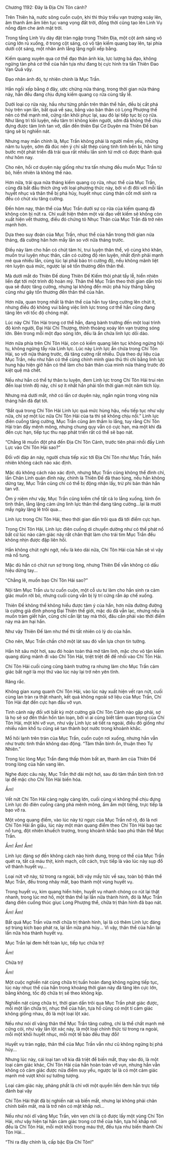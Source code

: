 




Chương 1192: Đây là Địa Chí Tôn cảnh?


Trên Thiên hà, nước sông cuồn cuộn, khi thì thủy triều vạn trượng xoáy lên, âm thanh ầm ầm liên tục vang vọng đất trời, đồng thời cũng tạo lên Linh Vụ nồng đậm che ánh mặt trời.

Trong tầng Linh Vụ dày đặt tràn ngập trong Thiên Địa, một cột ánh sáng vô cùng lớn rủ xuống, ở trong cột sáng, có vô tận kiếm quang bay lên, tại phía dưới cột sáng, một nhân ảnh lẳng lặng ngồi xếp bằng.

Kiếm quang xuyên qua cơ thể đạo thân ảnh kia, lực lượng bá đạo, không ngừng tàn phá cơ thể của hắn tựa như đang bị cực hình tra tấn Thiên Đao Vạn Quả vậy.

Đạo nhân ảnh đó, tự nhiên chính là Mục Trần.

Hắn ngồi xếp bằng ở đây, ước chừng nửa tháng, trong thời gian nửa tháng này, hắn đều đang chịu đựng kiếm quang cọ rửa cùng tẩy lễ.

Dưới loại cọ rửa này, hầu như từng phần trên thân thể hắn, đều bị cắt phá hủy trên vạn lần, bất quá về sau, bằng vào bản thân có Long Phượng thể nên có thể mạnh mẽ, cứng rắn khôi phục lại, sau đó lại tiếp tục bị cọ rửa. Như lăng trì tôi luyện, nếu tâm trí không kiên người, sớm đã không thể chịu đựng được tâm linh tan vỡ, dẫn đến thiên Đại Cơ Duyên mà Thiên Đế ban tặng sẽ bị nghiền nát.

Nhưng may mắn chính là, Mục Trần không phải là người mềm yếu, những năm tu luyện, sớm đã đúc nên ý chí sắt thép cùng tính tình bền bỉ, hắn từng bước một phát triển đã trải qua rất nhiều lần sinh tử mới có được thành quả như hôm nay.

Cho nên, hồi cơ duyên này giống như tra tấn nhưng đều muốn Mục Trần từ bỏ, hiển nhiên là không thể nào.

Hơn nữa, trải qua nửa tháng kiếm quang cọ rửa, nhục thể của Mục Trần, cũng đã bắt đầu thích ứng với loại phương thức này, bởi vì đi đôi với mỗi lần huyết nhục và thân thể bị phá hủy, huyết nhục cùng thân cốt mới sinh ra đều có chút xíu tăng cường.

Đến hôm nay, thân thể của Mục Trần dưới sự cọ rửa của kiếm quang đã không còn bị nứt ra. Chỉ xuất hiện thêm một vài đạo vết kiếm sẽ không còn xuất hiện vết thương, điều đó chứng tỏ Nhục Thân của Mục Trần đã trở nên mạnh hơn.

Dựa theo suy đoán của Mục Trần, nhục thể của hắn trong thời gian nửa tháng, đã cường hãn hơn mấy lần so với nữa tháng trước.

Điều này làm cho hắn có chút tâm hỉ, trui luyện thân thể, vô cùng khó khăn, muốn trui luyện nhục thân, cần có cường độ rèn luyện, nhất định phải mạnh mẽ qua nhiều lần, cùng lúc lại phải bảo trì cường độ, nếu không mãnh liệt rèn luyện quá mức, ngược lại sẽ tổn thương đến thân thể.

Mà dưới mắt do Thiên Đế dùng Thiên Đế Kiếm thôi phát tẩy lễ, hiển nhiên liền đạt tới một trình độ hoàn mỹ. Thân thể Mục Trần theo thời gian dần trôi qua sẽ được tăng cường, nhưng lại không đến mức phá hủy thăng bằng cũng như gây tổn thương đến thân thể của hắn.

Hơn nữa, quan trọng nhất là thân thể của hắn tuy tăng cường lên chút ít, nhưng điều đó không vui bằng việc linh lực trong cơ thể hắn cũng đang tăng lên với tốc độ chóng mặt.

Lúc này Chí Tôn Hải trong cơ thể hắn, đang bành trướng đến một loại trình độ kinh người, Đại Hải Chi Thượng, thỉnh thoảng xoáy lên vạn trượng sóng lớn. Bên trong mỗi một đạo sóng lớn, đều là ẩn chứa linh lực dồi dào.

Hơn nữa phía trên Chí Tôn Hải, còn có kiếm quang liên tục không ngừng hội tụ, không ngừng tẩy rửa Linh lực. Lúc này Linh lực ẩn chứa trong Chí Tôn Hải, so với nửa tháng trước, đã tăng cường rất nhiều. Dựa theo dự liệu của Mục Trần, nếu như hắn có thể cùng chính mình giao thủ thì chỉ bằng linh lực hung hậu hiện giờ hắn có thể làm cho bản thân của mình nửa tháng trước đó kiệt quệ mà chết.

Nếu như hắn có thể tự thân tu luyện, đem Linh lực trong Chí Tôn Hải trui rèn đến loại trình độ này, chỉ sợ ít nhất hắn phải tốn thời gian một năm tích lũy.

Nhưng mà dưới mắt, nhờ có lần cơ duyên này, ngắn ngủn trong vòng nửa tháng hắn đã đạt tới.

“Bất quá trong Chí Tôn Hải Linh lực quá mức hùng hậu, nếu tiếp tục như vậy nữa, chỉ sợ một lúc nữa Chí Tôn Hải của ta thì sẽ không chịu nổi.” Linh lực điên cuồng tăng cường, Mục Trần cũng âm thầm lo lắng, tuy rằng Chí Tôn Hải tràn đầy mênh mông, nhưng chung quy vẫn có cực hạn, mà một khi đã đến cực hạn, tiếp tục thu nạp phát triển rất có thể sẽ bạo nát.

“Chẳng lẽ muốn đột phá đến Địa Chí Tôn Cảnh, trước tiên phải nhồi đầy Linh Lực vào Chí Tôn Hải sao?”

Đối với đáp án này, người chưa tiếp xúc tới Địa Chí Tôn như Mục Trần, hiển nhiên không cách nào xác định.

Mặc dù không cách nào xác định, nhưng Mục Trần cũng không thể đình chỉ, lần Chân Linh quán đỉnh này, chính là Thiên Đế đã thao túng, nếu hắn không dừng tay, Mục Trần cũng chỉ có thể bị động nhận lấy, trừ phi bản thân hắn tan vỡ.

Ôm ý niệm như vậy, Mục Trần cũng kiềm chế tất cả lo lắng xuống, bình ổn tinh thần, lẳng lặng cảm ứng linh lực thân thể đang tăng cường…lại là mười mấy ngày lặng lẽ trôi qua...

Linh lực trong Chí Tôn Hải, theo thời gian dần trôi qua đã tới điểm cực hạn.

Trong Chí Tôn Hải, Linh lực điên cuồng di chuyển dường như có thể phát nổ bất cứ lúc nào cảm giác này rất chân thật làm cho trái tim Mục Trần đều không nhịn được đập liên hồi.

Hắn không chút nghi ngờ, nếu là kéo dài nữa, Chí Tôn Hải của hắn sẽ vì vậy mà nổ tung.

Mặc dù hắn có chút run sợ trong lòng, nhưng Thiên Đế vẫn không có dấu hiệu dừng tay...

“Chẳng lẽ, muốn bạo Chí Tôn Hải sao?”

Nội tâm Mục Trần ưu tư cuồn cuộn, một cỗ ưu tư làm cho hắn sinh ra cảm giác muốn rời bỏ, nhưng cuối cùng vẫn bị lý trí cứng rắn áp chế xuống.

Thiên Đế không thể không hiểu được tâm ý của hắn, hơn nữa đường đường là cường giả đỉnh phong Đại Thiên thế giới, mặc dù đã vẫn lạc, nhưng nếu là muốn trảm giết hắn, cũng chỉ cần lật tay mà thôi, đâu cần phải vào thời điểm này mà ám hại hắn.

Như vậy Thiên Đế làm như thế thì tất nhiên có lý do của hắn.

Cho nên, Mục Trần chần chờ một lát sau đó vẫn lựa chọn tin tưởng.

Hắn hít sâu một hơi, sau đó hoàn toàn thả mở tâm linh, mặc cho vô tận kiếm quang dũng mãnh đi vào Chí Tôn Hải, triệt triệt để để nhồi vào Chí Tôn Hải.

Chí Tôn Hải cuối cùng cũng bành trướng ra nhưng làm cho Mục Trần cảm giác bất ngờ là mọi thứ vào lúc này lại trở nên yên tĩnh.

Răng rắc.

Không gian xung quanh Chí Tôn Hải, vào lúc này xuất hiện vết rạn nứt, cuối cùng lan tràn ra thật nhanh, kết quả không ngoài sở liệu của Mục Trần, Chí Tôn Hải đạt đến cực hạn đầu vỡ vụn.

Tình cảnh này đối với bất kỳ một cường giả Chí Tôn Cảnh nào gặp phải, sợ là họ sẽ sợ đến thần hồn tán loạn, bởi vì ai cũng biết tầm quan trọng của Chí Tôn Hải, một khi vỡ vụn, như vậy Linh lực sẽ tiết ra ngoài, điều đó giống như nhiều năm khổ tu cũng sẽ tan thành bọt nước trong khoảnh khắc.

Mồ hôi lạnh trên trán của Mục Trần, cuồn cuộn rơi xuống, nhưng hắn vẫn như trước tinh thần không dao động. “Tâm thần bình ổn, thuận theo Tự Nhiên.”

Trong lúc lòng Mục Trần đang thấp thỏm bất an, thanh âm của Thiên Đế trong lòng của hắn vang lên.

Nghe được câu này, Mục Trần thở dài một hơi, sau đó tâm thần bình tĩnh trở lại để mặc cho Chí Tôn Hải biến hóa.

Ầm!

Vết nứt Chí Tôn Hải càng ngày càng lớn, cuối cùng vì không thể chịu đựng Linh lực đó điên cuồng càng phá mênh mông, ầm ầm một tiếng, trực tiếp là bạo vỡ ra.

Một vòng quang điểm, vào lúc này từ ngực của Mục Trần nở rộ, đó là nơi Chí Tôn Hải ẩn giấu, lúc này một màn quang điểm theo Chí Tôn Hải bạo tạc nổ tung, đột nhiên khuếch trương, trong khoảnh khắc bao phủ thân thể Mục Trần.

Ầm! Ầm! Ầm!

Linh lực đáng sợ đến không cách nào hình dung, trong cơ thể của Mục Trần quét ra, tất cả máu thịt, kinh mạch, cốt cách, trực tiếp là vào lúc này sụp đổ vỡ thành huyết vụ...

Loại nứt vỡ này, từ trong ra ngoài, bởi vậy mấy tức về sau, toàn bộ thân thể Mục Trần, đều trong nháy mắt, bạo thành một vùng huyết vụ.

Trong huyết vụ, kim quang hiển hiện, huyết vụ nhanh chóng co rút lại thật nhanh, trong lúc mơ hồ, một thân thể lại lần nữa thành hình, đó là Mục Trần đang điên cuồng thúc giục Long Phượng thể, chữa trị thân hình đã bạo nát.

Ầm! Ầm!

Bất quá Mục Trần vừa mới chữa trị thành hình, lại là có thêm Linh lực đáng sợ trùng kích bạo phát ra, lại lần nữa phá hủy... Vì vậy, thân thể của hắn lại lần nữa hóa thành huyết vụ.

Mục Trần lại đem hết toàn lực, tiếp tục chữa trị!

Ầm!

Chữa trị!

Ầm!

Một cuộc nghiền nát cùng chữa trị tuần hoàn đang không ngừng tiếp tục, lúc này nhục thể của hắn trong khoảng thời gian này đã tăng lên cực lớn, bằng không, tốc độ chữa trị sẽ theo không kịp.

Nghiền nát cùng chữa trị, thời gian dần trôi qua Mục Trần phát giác được, mỗi một lần chữa trị, nhục thể của hắn, tựa hồ cũng có một tí cảm giác không giống nhau, đó là một loại lột xác.

Nếu như nói dĩ vãng thân thể Mục Trần tăng cường, chỉ là thể chất mạnh mẽ cứng cỏi, như vậy lần lột xác này, là một loại chính thức từ trong ra ngoài, mỗi một khối huyết nhục, mỗi một tế bào đều thay đổi!

Huyết vụ tràn ngập, thân thể của Mục Trần vẫn như cũ không ngừng bị phá hủy...

Nhưng lúc này, cái loại tan vỡ kia đã triệt để biến mất, thay vào đó, là một loại cảm giác khác, Chí Tôn Hải của hắn hoàn toàn vỡ vụn, nhưng hắn vẫn không có cảm giác được nửa điểm suy yếu, ngược lại là có một cảm giác mạnh mẽ vượt khỏi sự tưởng tượng.

Loại cảm giác này, phảng phất là chỉ với một quyền liền đem hắn trực tiếp đánh bại vậy

Chí Tôn Hải thật đã bị nghiền nát và biến mất, nhưng lại không phải chân chính biến mất, mà là trở nên có mặt khắp nơi...

Nếu như nói dĩ vãng Mục Trần, vẻn vẹn chỉ là có được lấy một vùng Chí Tôn Hải, như vậy hiện tại hắn cảm giác trong cơ thể của hắn, tựa hồ khắp nơi đều là Chí Tôn Hải, mỗi một khối trong máu thịt, đều tựa như biến thành Chí Tôn Hải...

“Thì ra đây chính là, cấp bậc Địa Chí Tôn!”




